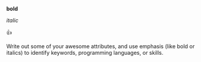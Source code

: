 **bold**

*italic*

:+1:

Write out some of your awesome attributes, and use emphasis (like bold or italics) to identify keywords, programming languages, or skills. 

